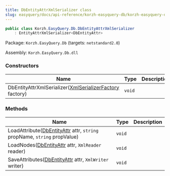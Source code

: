 ```yaml
---
title: DbEntityAttrXmlSerializer class
slug: easyquery/docs/api-reference/korzh-easyquery-db/korzh-easyquery-db-namespace/dbentityattrxmlserializer-class
---
```



```csharp
public class Korzh.EasyQuery.Db.DbEntityAttrXmlSerializer
    : EntityAttrXmlSerializer<DbEntityAttr>

```
Package: `Korzh.EasyQuery.Db` (targets: `netstandard2.0`)

Assembly: `Korzh.EasyQuery.Db.dll`

### Constructors

| Name | Type | Description | 
| --- | --- | --- | 
| DbEntityAttrXmlSerializer([XmlSerializerFactory](/api-reference/korzh-easyquery/korzh-easyquery-namespace/xmlserializerfactory-class) factory) | `void` |  | 


### Methods

| Name | Type | Description | 
| --- | --- | --- | 
| LoadAttribute([DbEntityAttr](/api-reference/korzh-easyquery-db/korzh-easyquery-db-namespace/dbentityattr-class) attr, `string` propName, `string` propValue) | `void` |  | 
| LoadNodes([DbEntityAttr](/api-reference/korzh-easyquery-db/korzh-easyquery-db-namespace/dbentityattr-class) attr, `XmlReader` reader) | `void` |  | 
| SaveAttributes([DbEntityAttr](/api-reference/korzh-easyquery-db/korzh-easyquery-db-namespace/dbentityattr-class) attr, `XmlWriter` writer) | `void` |  |